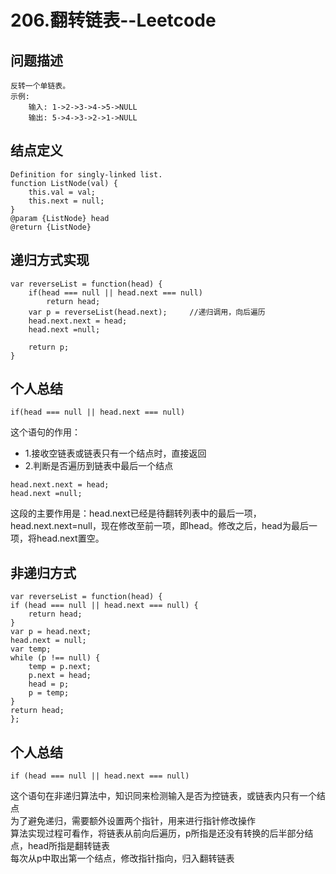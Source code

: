 # 206.翻转链表--Leetcode
## 问题描述
    反转一个单链表。
    示例:
        输入: 1->2->3->4->5->NULL
        输出: 5->4->3->2->1->NULL
## 结点定义    
    Definition for singly-linked list.
    function ListNode(val) {
        this.val = val;
        this.next = null;
    }
    @param {ListNode} head
    @return {ListNode}
## 递归方式实现
    var reverseList = function(head) {
        if(head === null || head.next === null) 
            return head;
        var p = reverseList(head.next);     //递归调用，向后遍历
        head.next.next = head;
        head.next =null;

        return p;
    }      
## 个人总结
    if(head === null || head.next === null) 

这个语句的作用：   

+ 1.接收空链表或链表只有一个结点时，直接返回
+ 2.判断是否遍历到链表中最后一个结点  
>  
    head.next.next = head;  
    head.next =null;  
这段的主要作用是：head.next已经是待翻转列表中的最后一项，head.next.next=null，现在修改至前一项，即head。修改之后，head为最后一项，将head.next置空。
## 非递归方式
    var reverseList = function(head) {
    if (head === null || head.next === null) {    
        return head;
    }
    var p = head.next;
    head.next = null;    
    var temp;    
    while (p !== null) {
        temp = p.next;
        p.next = head;
        head = p;
        p = temp;
    }
    return head;    
    };
## 个人总结

    if (head === null || head.next === null)

这个语句在非递归算法中，知识同来检测输入是否为控链表，或链表内只有一个结点  
为了避免递归，需要额外设置两个指针，用来进行指针修改操作   
算法实现过程可看作，将链表从前向后遍历，p所指是还没有转换的后半部分结点，head所指是翻转链表   
每次从p中取出第一个结点，修改指针指向，归入翻转链表


